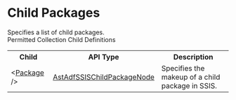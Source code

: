 # Child Packages

<div class="LanguageSummary"><div class ="SummaryItem">Specifies a list of child packages.</div></div><div class="SchemaBindingGroup"><div class="SchemaBindingGroupHeader">Permitted Collection Child Definitions</div><table id="SchemaBindingList" class="SchemaBindingList"><tbody><tr><th class="SchemaBindingNameColumnHeader">Child</th><th class="SchemaBindingTypeColumnHeader">API Type</th><th class="SchemaBindingSummaryColumnHeader">Description</th></tr><tr class="cd0"><td class="SchemaBindingName"><span class="punc">&lt;</span><a href=Varigence.Languages.Biml.DataFactory.AstAdfSSISChildPackageNode.html">Package</a><span class="punc"> /&gt;</span></td><td class="SchemaBindingType"><a href="../api-reference/Varigence.Languages.Biml.DataFactory.AstAdfSSISChildPackageNode.html">AstAdfSSISChildPackageNode</a></td><td class="SchemaBindingSummary">Specifies the makeup of a child package in SSIS.</td></tr></tbody></table></div>